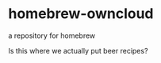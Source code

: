 homebrew-owncloud
=================

a repository for homebrew

Is this where we actually put beer recipes?
